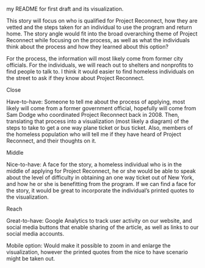 my README for first draft and its visualization. 

This story will focus on who is qualified for Project Reconnect, how they are vetted and the steps taken for an individual to use the program and return home. The story angle would fit into the broad overarching theme of Project Reconnect while focusing on the process, as well as what the individuals think about the process and how they learned about this option? 

For the process, the information will most likely come from former city officials. For the individuals, we will reach out to shelters and nonprofits to find people to talk to. I think it would easier to find homeless individuals on the street to ask if they know about Project Reconnect.

Close

Have-to-have: Someone to tell me about the process of applying, most likely will come from a former government official, hopefully will come from Sam Dodge who coordinated Project Reconnect back in 2008. Then, translating that process into a visualization (most likely a diagram) of the steps to take to get a one way plane ticket or bus ticket. Also, members of the homeless population who will tell me if they have heard of Project Reconnect, and their thoughts on it. 

Middle

Nice-to-have: A face for the story, a homeless individual who is in the middle of applying for Project Reconnect, he or she would be able to speak about the level of difficulty in obtaining an one way ticket out of New York, and how he or she is benefitting from the program. If we can find a face for the story, it would be great to incorporate the individual’s printed quotes to the visualization.

Reach

Great-to-have: Google Analytics to track user activity on our website, and social media buttons that enable sharing of the article, as well as links to our social media accounts.

Mobile option: Would make it possible to zoom in and enlarge the visualization, however the printed quotes from the nice to have scenario might be taken out.

